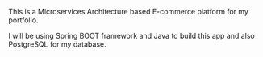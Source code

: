 This is a Microservices Architecture based E-commerce platform for my portfolio. 

I will be using Spring BOOT framework and Java to build this app and also PostgreSQL for my database.

